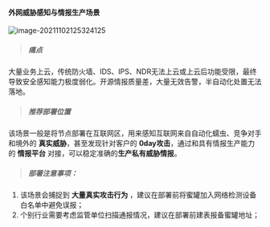 #### 外网威胁感知与情报生产场景

![image-20211102125324125](https://hfish.net/images/202111021253180.png)

> ##### 痛点

大量业务上云，传统防火墙、IDS、IPS、NDR无法上云或上云后功能受限，最终导致安全感知能力极度弱化。开源情报质量差，大量无效告警，半自动化处置无法落地。

> ##### 推荐部署位置

该场景一般是将节点部署在互联网区，用来感知互联网来自自动化蠕虫、竞争对手和境外的 **真实威胁**，甚至发现针对客户的 **0day攻击**，通过和具有情报生产能力的 **情报平台** 对接，可以稳定准确的**生产私有威胁情报**。


> ##### 部署注意事项：

1. 该场景会捕捉到 **大量真实攻击行为** ，建议在部署前将蜜罐加入网络检测设备白名单中避免误报；
2. 个别行业需要考虑监管单位扫描通报情况，建议在部署前建表报备蜜罐地址；

